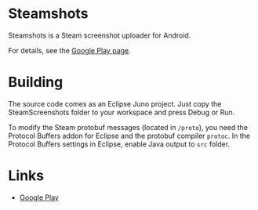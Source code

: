 # Steamshots
Steamshots is a Steam screenshot uploader for Android.

For details, see the [Google Play page](https://play.google.com/store/apps/details?id=com.steamcommunity.siplus.steamscreenshots).

# Building
The source code comes as an Eclipse Juno project. Just copy the SteamScreenshots folder to your workspace and press Debug or Run.

To modify the Steam protobuf messages (located in `/proto`), you need the Protocol Buffers addon for Eclipse and the protobuf compiler `protoc`. In the Protocol Buffers settings in Eclipse, enable Java output to `src` folder.

# Links
* [Google Play](https://play.google.com/store/apps/details?id=com.steamcommunity.siplus.steamscreenshots)